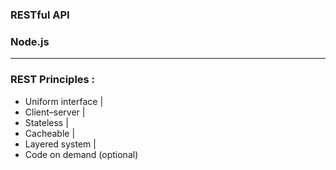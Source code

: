 ### RESTful API   
### Node.js
---
### REST Principles :
- Uniform interface |
- Client–server |
- Stateless |
- Cacheable |
- Layered system |
- Code on demand (optional) 

